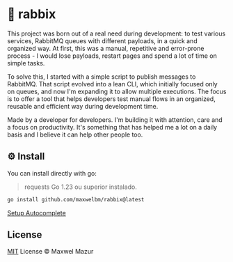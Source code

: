 # 🐇 rabbix

This project was born out of a real need during development: to test various services, RabbitMQ queues with different payloads, in a quick and organized way. At first, this was a manual, repetitive and error-prone process - I would lose payloads, restart pages and spend a lot of time on simple tasks.

To solve this, I started with a simple script to publish messages to RabbitMQ. That script evolved into a lean CLI, which initially focused only on queues, and now I'm expanding it to allow multiple executions. The focus is to offer a tool that helps developers test manual flows in an organized, reusable and efficient way during development time.

Made by a developer for developers. I'm building it with attention, care and a focus on productivity. It's something that has helped me a lot on a daily basis and I believe it can help other people too.

## ⚙️ Install

You can install directly with go:
> requests Go 1.23 ou superior instalado.

```bash
go install github.com/maxwelbm/rabbix@latest
```

[Setup Autocomplete](AUTOCOMPLETE.md)

## License

[MIT](LICENSE) License © Maxwel Mazur

